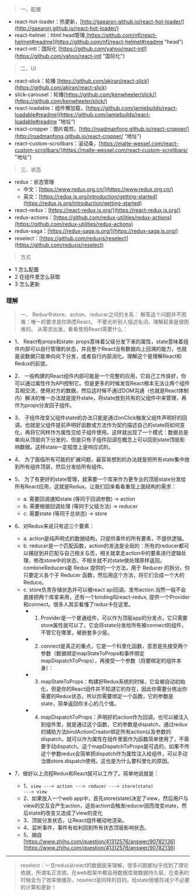 > 一、配置

+ react-hot-loader：热更新，[http://gaearon.github.io/react-hot-loader/](http://gaearon.github.io/react-hot-loader/)
+ react-helmet：html head管理,[https://github.com/nfl/react-helmet#readme](https://github.com/nfl/react-helmet#readme "head")
+ react-intl：国际化 [https://github.com/yahoo/react-intl](https://github.com/yahoo/react-intl "国际化")

> 二、UI

+ react-slick：轮播 [https://github.com/akiran/react-slick](https://github.com/akiran/react-slick)
+ slick-carousel：轮播[https://github.com/kenwheeler/slick/](https://github.com/kenwheeler/slick/)
+ react-loadable：组件懒加载，[https://github.com/jamiebuilds/react-loadable#readme](https://github.com/jamiebuilds/react-loadable#readme "地址")
+ react-cropper：图片裁剪，[http://roadmanfong.github.io/react-cropper/](http://roadmanfong.github.io/react-cropper/ "地址")
+ react-custom-scrollbars：滚动条，[https://malte-wessel.com/react-custom-scrollbars/](https://malte-wessel.com/react-custom-scrollbars/ "地址")

> 三、状态

+ redux：状态管理
	+ 中文：[https://www.redux.org.cn/](https://www.redux.org.cn/) 
	+ 英文：[https://redux.js.org/introduction/getting-started](https://redux.js.org/introduction/getting-started)
+ react-redux：[https://react-redux.js.org/](https://react-redux.js.org/)
+ redux-actions：[https://github.com/redux-utilities/redux-actions](https://github.com/redux-utilities/redux-actions)
+ redux-saga：[https://redux-saga.js.org/](https://redux-saga.js.org/)
+ reselect：[https://github.com/reduxjs/reselect](https://github.com/reduxjs/reselect)

> 方式

- 1 怎么配置 
- 2 在组件里怎么获取 
- 3 怎么更新 

### 理解
> 一、 Redux中store、action、reducer之间的关系：
> 解答这个问题并不困难：唯一的要求是你熟悉React。
不要光听别人描述名词，理解起来是很困难的。
从需求出发，看看使用React需要什么：

+ 1、 React有props和state: props意味着父级分发下来的属性，state意味着组件内部可以自行管理的状态，并且整个React没有数据向上回溯的能力，也就是说数据只能单向向下分发，或者自行内部消化。理解这个是理解React和Redux的前提。
+ 2、 一般构建的React组件内部可能是一个完整的应用，它自己工作良好，你可以通过属性作为API控制它。但是更多的时候发现React根本无法让两个组件互相交流，使用对方的数据。然后这时候不通过DOM沟通（也就是React体制内）解决的唯一办法就是提升state，将state放到共有的父组件中来管理，再作为props分发回子组件。
+ 3、 子组件改变父组件state的办法只能是通过onClick触发父组件声明好的回调，也就是父组件提前声明好函数或方法作为契约描述自己的state将如何变化，再将它同样作为属性交给子组件使用。这样就出现了一个模式：数据总是单向从顶层向下分发的，但是只有子组件回调在概念上可以回到state顶层影响数据。这样state一定程度上是响应式的。
+ 4、 为了面临所有可能的扩展问题，最容易想到的办法就是把所有state集中放到所有组件顶层，然后分发给所有组件。
+ 5、 为了有更好的state管理，就需要一个库来作为更专业的顶层state分发给所有React应用，这就是Redux。让我们回来看看重现上面结构的需求：

	+ a. 需要回调通知state (等同于回调参数) -> action
	+ b. 需要根据回调处理 (等同于父级方法) -> reducer
	+ c. 需要state (等同于总状态) -> store
+ 6、对Redux来说只有这三个要素：
	+ a. action是纯声明式的数据结构，只提供事件的所有要素，不提供逻辑。
	+ b. reducer是一个匹配函数，action的发送是全局的：所有的reducer都可以捕捉到并匹配与自己相关与否，相关就拿走action中的要素进行逻辑处理，修改store中的状态，不相关就不对state做处理原样返回。 combineReducers是 Redux 提供的一个方法，用于 Reducer 的拆分。你只要定义各个子 Reducer 函数，然后用这个方法，将它们合成一个大的 Reduce。
	+ c. store负责存储状态并可以被react api回调，发布action.当然一般不会直接把两个库拿来用，还有一个binding叫react-redux, 提供一个Provider和connect。很多人其实看懂了redux卡在这里。
		+ 1. Provider是一个普通组件，可以作为顶层app的分发点，它只需要store属性就可以了。它会将state分发给所有被connect的组件，不管它在哪里，被嵌套多少层。 
		+ 2. connect是真正的重点，它是一个科里化函数，意思是先接受两个参数（数据绑定mapStateToProps和事件绑定mapDispatchToProps），再接受一个参数（将要绑定的组件本身）：
		+ 3. mapStateToProps：构建好Redux系统的时候，它会被自动初始化，但是你的React组件并不知道它的存在，因此你需要分拣出你需要的Redux状态，所以你需要绑定一个函数，它的参数是state，简单返回你关心的几个值。
		+ 4. mapDispatchToProps：声明好的action作为回调，也可以被注入到组件里，就是通过这个函数，它的参数是dispatch，通过redux的辅助方法bindActionCreator绑定所有action以及参数的dispatch，就可以作为属性在组件里面作为函数简单使用了，不需要手动dispatch。这个mapDispatchToProps是可选的，如果不传这个参数redux会简单把dispatch作为属性注入给组件，可以手动当做store.dispatch使用。这也是为什么要科里化的原因。

+ 7、做好以上流程Redux和React就可以工作了。简单地说就是：

	+ 1、<code>view ---> action ---> reducer ---> store(state) ---> view</code>
	+ 2、如果放入一个web app中，首先store(state)决定了view，然后用户与view的交互会产生action，这些action会触发reducer因而改变state，然后state的改变又造成了view的变化
	+ 3、顶层分发状态，让React组件被动地渲染。
	+ 4、监听事件，事件有权利回到所有状态顶层影响状态。
	+ 5、摘自[https://www.zhihu.com/question/41312576/answer/90782136](https://www.zhihu.com/question/41312576/answer/90782136)

-----------------------------
> reselect：一旦redux从react的数据层来理解，很多问题都似乎找到了理论依据，所谓名正言顺。在web框架中都会用数据库做数据持久层，在查表的时候会为了效率做缓存，reselect是同样的目的。给state做缓存减少不必要的计算和更新！




